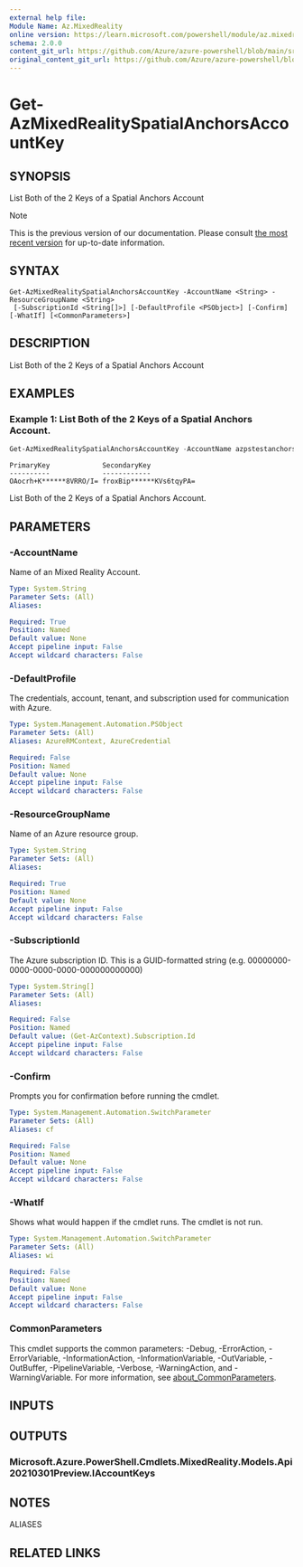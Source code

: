 ```yaml
---
external help file: 
Module Name: Az.MixedReality
online version: https://learn.microsoft.com/powershell/module/az.mixedreality/get-azmixedrealityspatialanchorsaccountkey
schema: 2.0.0
content_git_url: https://github.com/Azure/azure-powershell/blob/main/src/MixedReality/help/Get-AzMixedRealitySpatialAnchorsAccountKey.md
original_content_git_url: https://github.com/Azure/azure-powershell/blob/main/src/MixedReality/help/Get-AzMixedRealitySpatialAnchorsAccountKey.md
---
```


# Get-AzMixedRealitySpatialAnchorsAccountKey

## SYNOPSIS
List Both of the 2 Keys of a Spatial Anchors Account

> [!NOTE]
>This is the previous version of our documentation. Please consult [the most recent version](/powershell/module/az.mixedreality/get-azmixedrealityspatialanchorsaccountkey) for up-to-date information.

## SYNTAX

```
Get-AzMixedRealitySpatialAnchorsAccountKey -AccountName <String> -ResourceGroupName <String>
 [-SubscriptionId <String[]>] [-DefaultProfile <PSObject>] [-Confirm] [-WhatIf] [<CommonParameters>]
```

## DESCRIPTION
List Both of the 2 Keys of a Spatial Anchors Account

## EXAMPLES

### Example 1: List Both of the 2 Keys of a Spatial Anchors Account.
```powershell
Get-AzMixedRealitySpatialAnchorsAccountKey -AccountName azpstestanchorsaccount -ResourceGroupName azps_test_group
```

```output
PrimaryKey             SecondaryKey
----------             ------------
OAocrh+K******8VRRO/I= froxBip******KVs6tqyPA=
```

List Both of the 2 Keys of a Spatial Anchors Account.

## PARAMETERS

### -AccountName
Name of an Mixed Reality Account.

```yaml
Type: System.String
Parameter Sets: (All)
Aliases:

Required: True
Position: Named
Default value: None
Accept pipeline input: False
Accept wildcard characters: False
```

### -DefaultProfile
The credentials, account, tenant, and subscription used for communication with Azure.

```yaml
Type: System.Management.Automation.PSObject
Parameter Sets: (All)
Aliases: AzureRMContext, AzureCredential

Required: False
Position: Named
Default value: None
Accept pipeline input: False
Accept wildcard characters: False
```

### -ResourceGroupName
Name of an Azure resource group.

```yaml
Type: System.String
Parameter Sets: (All)
Aliases:

Required: True
Position: Named
Default value: None
Accept pipeline input: False
Accept wildcard characters: False
```

### -SubscriptionId
The Azure subscription ID.
This is a GUID-formatted string (e.g.
00000000-0000-0000-0000-000000000000)

```yaml
Type: System.String[]
Parameter Sets: (All)
Aliases:

Required: False
Position: Named
Default value: (Get-AzContext).Subscription.Id
Accept pipeline input: False
Accept wildcard characters: False
```

### -Confirm
Prompts you for confirmation before running the cmdlet.

```yaml
Type: System.Management.Automation.SwitchParameter
Parameter Sets: (All)
Aliases: cf

Required: False
Position: Named
Default value: None
Accept pipeline input: False
Accept wildcard characters: False
```

### -WhatIf
Shows what would happen if the cmdlet runs.
The cmdlet is not run.

```yaml
Type: System.Management.Automation.SwitchParameter
Parameter Sets: (All)
Aliases: wi

Required: False
Position: Named
Default value: None
Accept pipeline input: False
Accept wildcard characters: False
```

### CommonParameters
This cmdlet supports the common parameters: -Debug, -ErrorAction, -ErrorVariable, -InformationAction, -InformationVariable, -OutVariable, -OutBuffer, -PipelineVariable, -Verbose, -WarningAction, and -WarningVariable. For more information, see [about_CommonParameters](http://go.microsoft.com/fwlink/?LinkID=113216).

## INPUTS

## OUTPUTS

### Microsoft.Azure.PowerShell.Cmdlets.MixedReality.Models.Api20210301Preview.IAccountKeys

## NOTES

ALIASES

## RELATED LINKS


